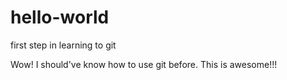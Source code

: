 # hello-world
first step in learning to git

Wow! I should've know how to use git before. This is awesome!!!

